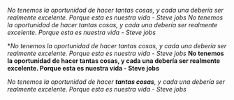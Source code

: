 *No tenemos la oportunidad de hacer tantas cosas, y cada una debería ser realmente excelente. Porque esta es nuestra vida - Steve jobs*
_No tenemos la oportunidad de hacer tantas cosas, y cada una debería ser realmente excelente. Porque esta es nuestra vida - Steve jobs_

**No tenemos la oportunidad de hacer tantas cosas, y cada una debería ser realmente excelente. Porque esta es nuestra vida - Steve jobs*
__No tenemos la oportunidad de hacer tantas cosas, y cada una debería ser realmente excelente. Porque esta es nuestra vida - Steve jobs__

_No tenemos la oportunidad de hacer **tantas cosas**, y cada una debería ser realmente excelente. Porque esta es nuestra vida - Steve jobs_
